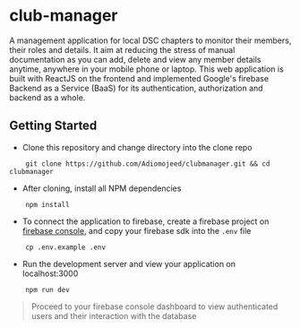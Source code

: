 # club-manager
A management application for local DSC chapters to monitor their members, their roles and details. It aim at reducing the stress of manual documentation as you can add, delete and view any member details anytime, anywhere in your mobile phone or laptop. This web application is built with ReactJS on the frontend and implemented Google's firebase Backend as a Service (BaaS) for its authentication, authorization and backend as a whole.

## Getting Started
- Clone this repository and change directory into the clone repo
```git
    git clone https://github.com/Adiomojeed/clubmanager.git && cd clubmanager
```
- After cloning, install all NPM dependencies
```npm
    npm install
```
- To connect the application to firebase, create a firebase project on [firebase console](https://console.firebase.google.com), and copy your firebase sdk into the `.env` file
```npm
    cp .env.example .env
```
- Run the development server and view your application on localhost:3000
```npm
    npm run dev
```
> Proceed to your firebase console dashboard to view authenticated users and their interaction with the database

